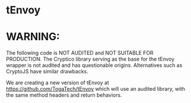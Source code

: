 # tEnvoy

# WARNING:
The following code is NOT AUDITED and NOT SUITABLE FOR PRODUCTION. The Cryptico library serving as the base for the tEnvoy wrapper is not audited and has questionable origins. Alternatives such as CryptoJS have similar drawbacks.

We are creating a new version of tEnvoy at https://github.com/TogaTech/tEnvoy which will use an audited library, with the same method headers and return behaviors.
